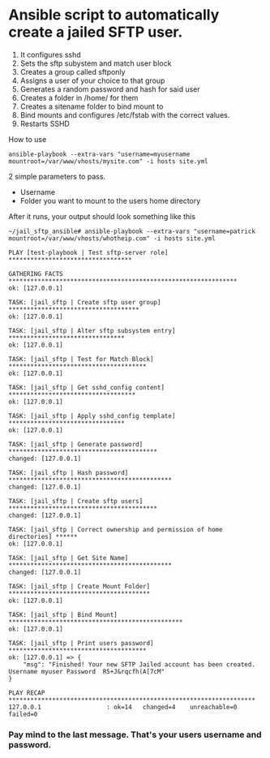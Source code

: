 # Ansible script to automatically create a jailed SFTP user.

1. It configures sshd
2. Sets the sftp subystem and match user block
3. Creates a group called sftponly 
4. Assigns a user of your choice to that group 
5. Generates a random password and hash for said user
6. Creates a folder in /home/ for them
7. Creates a sitename folder to bind mount to
8. Bind mounts and configures /etc/fstab with the correct values.
9. Restarts SSHD

How to use

```ansible-playbook --extra-vars "username=myusername mountroot=/var/www/vhosts/mysite.com" -i hosts site.yml```

2 simple parameters to pass.

* Username
* Folder you want to mount to the users home directory

After it runs, your output should look something like this

```
~/jail_sftp_ansible# ansible-playbook --extra-vars "username=patrick mountroot=/var/www/vhosts/whotheip.com" -i hosts site.yml

PLAY [test-playbook | Test sftp-server role] **********************************

GATHERING FACTS ***************************************************************
ok: [127.0.0.1]

TASK: [jail_sftp | Create sftp user group] ************************************
ok: [127.0.0.1]

TASK: [jail_sftp | Alter sftp subsystem entry] ********************************
ok: [127.0.0.1]

TASK: [jail_sftp | Test for Match Block] **************************************
ok: [127.0.0.1]

TASK: [jail_sftp | Get sshd_config content] ***********************************
ok: [127.0.0.1]

TASK: [jail_sftp | Apply sshd_config template] ********************************
ok: [127.0.0.1]

TASK: [jail_sftp | Generate password] *****************************************
changed: [127.0.0.1]

TASK: [jail_sftp | Hash password] *********************************************
changed: [127.0.0.1]

TASK: [jail_sftp | Create sftp users] *****************************************
changed: [127.0.0.1]

TASK: [jail_sftp | Correct ownership and permission of home directories] ******
ok: [127.0.0.1]

TASK: [jail_sftp | Get Site Name] *********************************************
changed: [127.0.0.1]

TASK: [jail_sftp | Create Mount Folder] ***************************************
ok: [127.0.0.1]

TASK: [jail_sftp | Bind Mount] ************************************************
ok: [127.0.0.1]

TASK: [jail_sftp | Print users password] **************************************
ok: [127.0.0.1] => {
    "msg": "Finished! Your new SFTP Jailed account has been created. Username myuser Password  R5+J&rqcfh(A[7cM"
}

PLAY RECAP ********************************************************************
127.0.0.1                  : ok=14   changed=4    unreachable=0    failed=0

```

### Pay mind to the last message. That's your users username and password.

